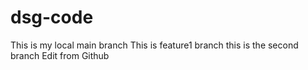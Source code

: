 # dsg-code

This is my local main branch
This is feature1 branch
this is the second branch
Edit from Github


